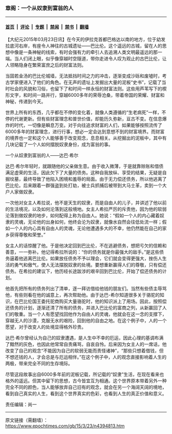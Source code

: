 ### 章阁：一个从奴隶到富翁的人

---

#### [首页](../../../..?n4394813) &nbsp;|&nbsp; [评论](../../../../../epoch-comment?n4394813) &nbsp;|&nbsp; [专题](../../../../../epoch-special?n4394813) &nbsp;|&nbsp; [禁闻](../../../../../epoch-news?n4394813) &nbsp;|&nbsp; [禁书](../../../../../books?n4394813) &nbsp;|&nbsp; [翻墙](https://github.com/gfw-breaker/nogfw/blob/master/README.md?n4394813)


<div class="post_content" id="artbody" itemprop="articleBody">
 <!-- article content begin -->
 <p>
  【大纪元2015年03月23日讯】在今天的伊拉克首都巴格达以南的地方，位于幼发拉底河右岸，有座令人神往的古城遗址——巴比伦。这个遥远的古城，留在人的思想中像是一条神秘的线索，有时会强有力的牵引人去追溯人类文明最遥远的那一端。当人们闭上眼，似乎像穿越时空隧道，带你走进令人叹为观止的古巴比伦，让人领略隐身在繁荣富庶之后的财富法则。
 </p>
 <p>
  当固若金汤的巴比伦城墙，无法抵挡时间之力的冲击，逐渐变成沙砾和废墟时，考古学家便进入了他们的角色。在无声的遗址上发掘出大量的泥板“史书”，记载了当时社会的风貌和习俗，也留下了和时间一样永恒的财富法则。这些用芦苇写下的楔形文字，和时间一路并行，穿越6000多年的荣辱沧桑，带着帝国的荣耀、财富和神秘，传递到今天。
 </p>
 <p>
  世界上所有的东西，几乎都在不停的变化着，就像人类遵循的“生老病死”一样，不停的代谢更新。但有些财富理念和普世价值，却能历久弥新，亘古不变。在信息爆炸的时代，一切像是瞬息万变。对于向往追求财富的人们，如果能够按照流传了6000多年的财富理念，进行行事，想必一定会达到意想不到的财富境界。而财富的境界也一定和这个人能够善于改变观念，息息相关。从挖掘出的泥板中，其中有几块记载了一个人如何摆脱奴隶身份，成为富翁的事。
 </p>
 <p>
  一个从奴隶到富翁的人——达巴·希尔
 </p>
 <p>
  达巴·希尔年轻时，就跟随他的父亲做生意。由于收入微薄，于是就靠赊账和借债满足虚荣的生活，因此欠下了大量的债务。这种自我放纵、享受的结果，无疑是自掘坟墓，最终导致了他陷入困境和羞辱的局面。由于无力偿还债务，所以他逃离了巴比伦。后来跟着一群强盗到处打劫，被士兵抓捕后被带到大马士革，卖到一个大户人家做奴隶。
 </p>
 <p>
  一次他对女主人希拉说，他不是天生的奴隶，而是自由人的儿子，并讲述了他以前的生活境况，以及如何沦落到这般境地。女主人希拉严厉的斥责他，因为他的软弱沦落到做奴隶的地步，如何配得上称为自由人。她说：“假如一个人的内心藏着奴隶的灵魂，无论他的出身如何，他终会沦为奴隶，就像水自然会往低处流一样；假如一个人的内心具有自由人的灵魂，无论他遭遇多大的不幸，他仍然能在自己的家乡获得尊敬和荣誉。”
 </p>
 <p>
  女主人的话惊醒了他。于是他决定回到巴比伦，不在逃避债务，想把亏欠的信赖和善意，一一弥补。他记得希拉所说的：“你的债务就是你最强大的敌手。”是这些债务逼着他逃离巴比伦。如果放任债务不予以理会，它们就会变得更强大，挫伤人生活的勇气和傲气，使人无法摆脱奴隶的处境。要想重新赢得人们的尊敬，只有偿还债务。在希拉的建议下，他历经长途跋涉的艰辛回到巴比伦，开始了偿还债务的计划。
 </p>
 <p>
  他首先把所有的债务列出了清单，逐一拜访借给他钱的朋友们。当然有些债主辱骂他，有些则看在他的诚意上，再次帮助他。由于达巴-希尔知道很多关于骆驼的知识，在巴比伦国王委托驼商购买大量骆驼时，他的知识派上了用场。因此，按照偿还债务的计划，逐渐还清了所有的债务，并进入巴比伦的富商之列，从新赢回了人们的敬重。当一个人有愿望找回他作为自由人的灵魂，他就会在这一念的支撑下，穿越无人的沙漠，克服无水的艰险，回到他的自由之地。在这个例子中，人的一个愿望，对于改变人的处境显得格外珍贵。
 </p>
 <p>
  达巴·希尔曾经认为自己的奴隶遭遇，是人生中不幸的厄运，因此心理的基调布满了黯然的灰色，也因此他常常自责痛骂，自哀自怜。后来因为女主人的一席话，他改变了自己的观念“不能因为自己的软弱无能而责怪诸神”，“那些只想着借钱，但不想还钱的人，才会总是与厄运相伴。”在这个例子中，人的观念直接影响着人生的两极，带来完全不同的生存境际。
 </p>
 <p>
  尽管这段故事出自6000多年前的泥板记载，所记载的“奴隶”生活，在现在看来也格外的遥远。但其中留下的思想，古今皆宜互为相通。这个世界原本带着另外一种完全不同的颜色，当人能够放弃自己旧有的观念，就会在另一个海阔天阔的境地，看到自己真实的人生，看到这个世界真实的色彩，也看到人生的真正价值和意义。
 </p>
 <p>
  责任编辑：尚一
 </p>
 <!-- article content end -->
 <div id="below_article_ad">
 </div>
</div>


---

原文链接（需翻墙）：https://www.epochtimes.com/gb/15/3/23/n4394813.htm